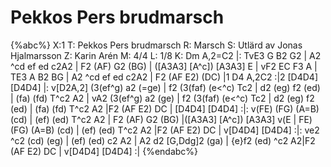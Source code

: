 # Pekkos Pers brudmarsch

{%abc%}
X:1
T: Pekkos Pers brudmarsch
R: Marsch
S: Utlärd av Jonas Hjalmarsson
Z: Karin Arén
M: 4/4
L: 1/8
K: Dm
A,2=C2 |: TvE3 G B2 G2 | A2 ^cd ef ed c2A2 | F2 (AF) G2 (BG) | ([A3A3] [A^c]) [A3A3] E | 
vF2 EC F3 A | TE3 A B2 BG | A2 ^cd ef ed c2A2 | F2 (AF E2) (DC) |1 D4 A,2C2 :|2 [D4D4] [D4D4] |:
v[D2A,2] (3(ef^g) a2 (=ge) | f2 (3(faf) (e<^c) Tc2 | d2 (eg) f2 (ed) | (fa) (fd) T^c2 A2 |
vA2 (3(ef^g) a2 (ge) | f2 (3(faf) (e<^c) Tc2 | d2 (eg) f2 (ed) | (fa) (fd) T^c2 A2 |F2 (AF E2) DC | [D4D4] [D4D4] :|:
v(FE) (FG) (A=B) (cd) | (ef) (ed) T^c2 A2 | F2 (AF) G2 (BG) |([A3A3] [A^c]) [A3A3] v(E |
FE) (FG) (A=B) (cd) | (ef) (ed) T^c2 A2 |F2 (AF E2) DC | v[D4D4] [D4D4] :|:
ve2 ^c2 (cd) (eg) |  (ef) (ed) c2 A2 |  A2 d2 [G,Ddg]2 (ga) | {e}f2 (ed) ^c2 A2|F2 (AF E2) DC | v[D4D4] [D4D4] :|
{%endabc%}



